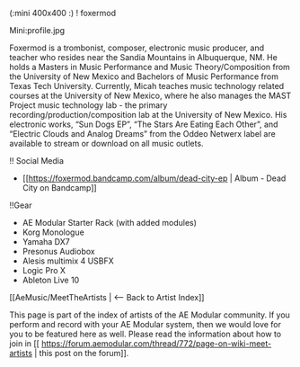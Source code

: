 (:mini 400x400 :)
! foxermod

Mini:profile.jpg

Foxermod is a trombonist, composer, electronic music producer, and teacher who resides near the Sandia Mountains in Albuquerque, NM. He holds a Masters in Music Performance and Music Theory/Composition from the University of New Mexico and Bachelors of Music Performance from Texas Tech University. Currently, Micah teaches music technology related courses at the University of New Mexico, where he also manages the MAST Project music technology lab - the primary recording/production/composition lab at the University of New Mexico. His electronic works, “Sun Dogs EP”, “The Stars Are Eating Each Other”, and “Electric Clouds and Analog Dreams” from the Oddeo Netwerx label are available to stream or download on all music outlets. 

!! Social Media
* [[https://foxermod.bandcamp.com/album/dead-city-ep | Album - Dead City on Bandcamp]]


!!Gear

* AE Modular Starter Rack (with added modules)
* Korg Monologue
* Yamaha DX7
* Presonus Audiobox 
* Alesis multimix 4 USBFX
* Logic Pro X
* Ableton Live 10

[[AeMusic/MeetTheArtists | <-- Back to Artist Index]]

This page is part of the index of artists of the AE Modular community. If you perform and record with your AE Modular system, then we would love for you to be featured here as well. Please read the information about how to join in [[ https://forum.aemodular.com/thread/772/page-on-wiki-meet-artists | this post on the forum]].